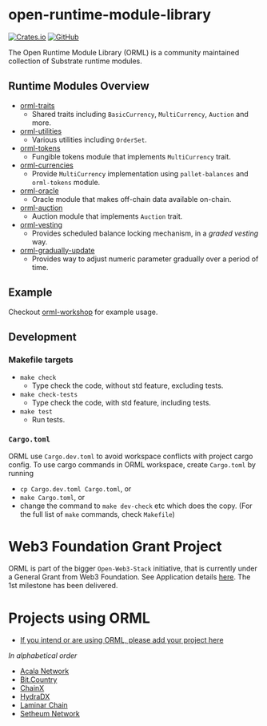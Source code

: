 # open-runtime-module-library

[![Crates.io](https://img.shields.io/crates/v/orml-tokens)](https://crates.io/search?q=orml)
[![GitHub](https://img.shields.io/github/license/open-web3-stack/open-runtime-module-library)](https://github.com/open-web3-stack/open-runtime-module-library/blob/master/LICENSE)

The Open Runtime Module Library (ORML) is a community maintained collection of Substrate runtime modules.

## Runtime Modules Overview

- [orml-traits](./traits)
    - Shared traits including `BasicCurrency`, `MultiCurrency`, `Auction` and more.
- [orml-utilities](./utilities)
	- Various utilities including `OrderSet`.
- [orml-tokens](./tokens)
    - Fungible tokens module that implements `MultiCurrency` trait.
- [orml-currencies](./currencies)
	- Provide `MultiCurrency` implementation using `pallet-balances` and `orml-tokens` module.
- [orml-oracle](./oracle)
    - Oracle module that makes off-chain data available on-chain.
- [orml-auction](./auction)
	- Auction module that implements `Auction` trait.
- [orml-vesting](./vesting)
    - Provides scheduled balance locking mechanism, in a *graded vesting* way.
- [orml-gradually-update](./gradually-update)
    - Provides way to adjust numeric parameter gradually over a period of time.

## Example

Checkout [orml-workshop](https://github.com/xlc/orml-workshop) for example usage.

## Development

### Makefile targets

- `make check`
	- Type check the code, without std feature, excluding tests.
- `make check-tests`
	- Type check the code, with std feature, including tests.
- `make test`
	- Run tests.

### `Cargo.toml`

ORML use `Cargo.dev.toml` to avoid workspace conflicts with project cargo config. To use cargo commands in ORML workspace, create `Cargo.toml` by running

- `cp Cargo.dev.toml Cargo.toml`, or
- `make Cargo.toml`, or
- change the command to `make dev-check` etc which does the copy. (For the full list of `make` commands, check `Makefile`)

# Web3 Foundation Grant Project
ORML is part of the bigger `Open-Web3-Stack` initiative, that is currently under a General Grant from Web3 Foundation. See Application details [here](https://github.com/open-web3-stack/General-Grants-Program/blob/master/grants/speculative/open_web3_stack.md). The 1st milestone has been delivered. 

# Projects using ORML
- [If you intend or are using ORML, please add your project here](https://github.com/open-web3-stack/open-runtime-module-library/edit/master/README.md)

_In alphabetical order_

- [Acala Network](https://github.com/AcalaNetwork/Acala)
- [Bit.Country](https://github.com/bit-country/Bit-Country-Blockchain)
- [ChainX](https://github.com/chainx-org/ChainX)
- [HydraDX](https://github.com/galacticcouncil/hack.HydraDX-node)
- [Laminar Chain](https://github.com/laminar-protocol/laminar-chain)
- [Setheum Network](https://github.com/Setheum-Labs/Setheum)
